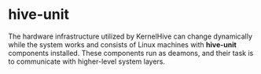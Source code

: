 # hive-unit

The hardware infrastructure utilized by KernelHive can change dynamically while the system works and consists of Linux machines with **hive-unit** components installed. These components run as deamons, and their task is to communicate with higher-level system layers.
